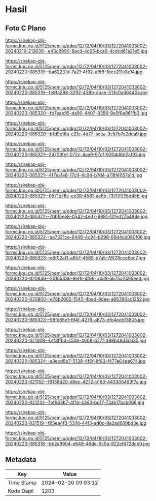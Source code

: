 # Hasil

## Foto C Plano

https://sirekap-obj-formc.kpu.go.id/5125/pemilu/pdpr/12/72/04/10/03/1272041003002-20240219-212630--e43c8990-8acd-4c95-bca6-4cdcd61a21e5.jpg

https://sirekap-obj-formc.kpu.go.id/5125/pemilu/pdpr/12/72/04/10/03/1272041003002-20240220-085319--ba62231d-7a21-4f92-a9f8-1bce211e8e14.jpg

https://sirekap-obj-formc.kpu.go.id/5125/pemilu/pdpr/12/72/04/10/03/1272041003002-20240220-085319--fe9fa288-3292-438b-abae-513c0ad0440e.jpg

https://sirekap-obj-formc.kpu.go.id/5125/pemilu/pdpr/12/72/04/10/03/1272041003002-20240220-085320--fb7eae95-da90-4407-8356-9e5f8a961fb3.jpg

https://sirekap-obj-formc.kpu.go.id/5125/pemilu/pdpr/12/72/04/10/03/1272041003002-20240220-085320--b1d9c16a-e21c-4d77-acea-3c57b7c2dea9.jpg

https://sirekap-obj-formc.kpu.go.id/5125/pemilu/pdpr/12/72/04/10/03/1272041003002-20240220-085321--24709fef-072c-4aa9-97df-6304d8d2af93.jpg

https://sirekap-obj-formc.kpu.go.id/5125/pemilu/pdpr/12/72/04/10/03/1272041003002-20240220-085321--4f7ea1e8-17c9-4c94-b7d4-a118f4057a1d.jpg

https://sirekap-obj-formc.kpu.go.id/5125/pemilu/pdpr/12/72/04/10/03/1272041003002-20240220-085321--0571b78c-ee39-4581-ae6b-737f0035d456.jpg

https://sirekap-obj-formc.kpu.go.id/5125/pemilu/pdpr/12/72/04/10/03/1272041003002-20240220-085322--70b15e58-0542-4ed7-9881-12fed275483e.jpg

https://sirekap-obj-formc.kpu.go.id/5125/pemilu/pdpr/12/72/04/10/03/1272041003002-20240220-085322--ae7321ce-6446-4c84-b298-66d4cb080f06.jpg

https://sirekap-obj-formc.kpu.go.id/5125/pemilu/pdpr/12/72/04/10/03/1272041003002-20240220-085323--e6f02af1-a857-4569-b7a5-78f28cce6ec7.jpg

https://sirekap-obj-formc.kpu.go.id/5125/pemilu/pdpr/12/72/04/10/03/1272041003002-20240220-020646--25155436-9ef6-4f96-b4d8-5b75a2495eed.jpg

https://sirekap-obj-formc.kpu.go.id/5125/pemilu/pdpr/12/72/04/10/03/1272041003002-20240220-020800--e78b2665-1545-4bed-8dee-a66390ac1252.jpg

https://sirekap-obj-formc.kpu.go.id/5125/pemilu/pdpr/12/72/04/10/03/1272041003002-20240220-085323--98fe85e1-6f4f-4279-a873-dfe4eebf3805.jpg

https://sirekap-obj-formc.kpu.go.id/5125/pemilu/pdpr/12/72/04/10/03/1272041003002-20240220-021008--b1f3ffbd-c508-4008-b27f-399b48d3c635.jpg

https://sirekap-obj-formc.kpu.go.id/5125/pemilu/pdpr/12/72/04/10/03/1272041003002-20240220-085324--a3ecd8b7-5139-4f6f-8f83-f477e64ee674.jpg

https://sirekap-obj-formc.kpu.go.id/5125/pemilu/pdpr/12/72/04/10/03/1272041003002-20240220-021152--f9138d20-d0ec-4272-b163-443305493f7a.jpg

https://sirekap-obj-formc.kpu.go.id/5125/pemilu/pdpr/12/72/04/10/03/1272041003002-20240220-021241--7bf963b7-4f1a-4363-bd17-73ab17bcb068.jpg

https://sirekap-obj-formc.kpu.go.id/5125/pemilu/pdpr/12/72/04/10/03/1272041003002-20240220-021519--f65ea4f3-537d-44f3-ad0c-9a2ad669bd3e.jpg

https://sirekap-obj-formc.kpu.go.id/5125/pemilu/pdpr/12/72/04/10/03/1272041003002-20240220-085318--bb2a9904-e649-46de-9c9a-822ef472dcb0.jpg


## Metadata

| Key        | Value               |
| ---------- | ------------------- |
| Time Stamp | 2024-02-20 09:03:12 |
| Kode Dapil | 1203                |



